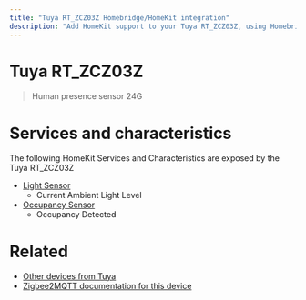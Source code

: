 ```yaml
---
title: "Tuya RT_ZCZ03Z Homebridge/HomeKit integration"
description: "Add HomeKit support to your Tuya RT_ZCZ03Z, using Homebridge, Zigbee2MQTT and homebridge-z2m."
---
```

<!---
This file has been GENERATED using src/docgen/docgen.ts
DO NOT EDIT THIS FILE MANUALLY!
-->
# Tuya RT_ZCZ03Z
> Human presence sensor 24G


# Services and characteristics
The following HomeKit Services and Characteristics are exposed by
the Tuya RT_ZCZ03Z

* [Light Sensor](../../sensors.md)
  * Current Ambient Light Level
* [Occupancy Sensor](../../sensors.md)
  * Occupancy Detected


# Related
* [Other devices from Tuya](../index.md#tuya)
* [Zigbee2MQTT documentation for this device](https://www.zigbee2mqtt.io/devices/RT_ZCZ03Z.html)